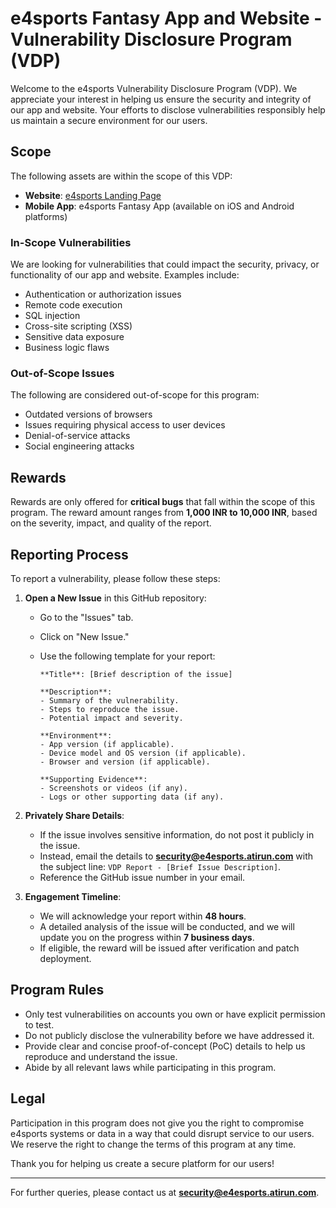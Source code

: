 # e4sports Fantasy App and Website - Vulnerability Disclosure Program (VDP)

Welcome to the e4sports Vulnerability Disclosure Program (VDP). We appreciate your interest in helping us ensure the security and integrity of our app and website. Your efforts to disclose vulnerabilities responsibly help us maintain a secure environment for our users.

## Scope

The following assets are within the scope of this VDP:
- **Website**: [e4sports Landing Page](https://e4sports.atirun.com)
- **Mobile App**: e4sports Fantasy App (available on iOS and Android platforms)

### In-Scope Vulnerabilities
We are looking for vulnerabilities that could impact the security, privacy, or functionality of our app and website. Examples include:
- Authentication or authorization issues
- Remote code execution
- SQL injection
- Cross-site scripting (XSS)
- Sensitive data exposure
- Business logic flaws

### Out-of-Scope Issues
The following are considered out-of-scope for this program:
- Outdated versions of browsers
- Issues requiring physical access to user devices
- Denial-of-service attacks
- Social engineering attacks

## Rewards
Rewards are only offered for **critical bugs** that fall within the scope of this program. The reward amount ranges from **1,000 INR to 10,000 INR**, based on the severity, impact, and quality of the report.

## Reporting Process
To report a vulnerability, please follow these steps:

1. **Open a New Issue** in this GitHub repository:
   - Go to the "Issues" tab.
   - Click on "New Issue."
   - Use the following template for your report:

     ```
     **Title**: [Brief description of the issue]

     **Description**:
     - Summary of the vulnerability.
     - Steps to reproduce the issue.
     - Potential impact and severity.

     **Environment**:
     - App version (if applicable).
     - Device model and OS version (if applicable).
     - Browser and version (if applicable).

     **Supporting Evidence**:
     - Screenshots or videos (if any).
     - Logs or other supporting data (if any).
     ```

2. **Privately Share Details**:
   - If the issue involves sensitive information, do not post it publicly in the issue.
   - Instead, email the details to **security@e4esports.atirun.com** with the subject line: `VDP Report - [Brief Issue Description]`.
   - Reference the GitHub issue number in your email.

3. **Engagement Timeline**:
   - We will acknowledge your report within **48 hours**.
   - A detailed analysis of the issue will be conducted, and we will update you on the progress within **7 business days**.
   - If eligible, the reward will be issued after verification and patch deployment.

## Program Rules
- Only test vulnerabilities on accounts you own or have explicit permission to test.
- Do not publicly disclose the vulnerability before we have addressed it.
- Provide clear and concise proof-of-concept (PoC) details to help us reproduce and understand the issue.
- Abide by all relevant laws while participating in this program.

## Legal
Participation in this program does not give you the right to compromise e4sports systems or data in a way that could disrupt service to our users. We reserve the right to change the terms of this program at any time.

Thank you for helping us create a secure platform for our users!

---

For further queries, please contact us at **security@e4esports.atirun.com**.
